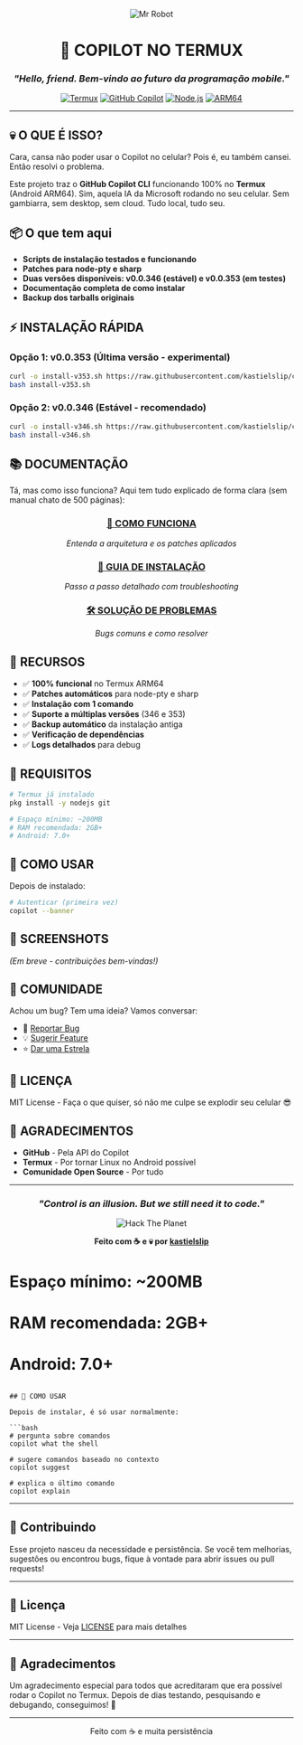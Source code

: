 <div align="center">

![Mr Robot](https://media.giphy.com/media/dLolp8dtrYCJi/giphy.gif)

# 🤖 COPILOT NO TERMUX
### *"Hello, friend. Bem-vindo ao futuro da programação mobile."*

[![Termux](https://img.shields.io/badge/Termux-000000?style=for-the-badge&logo=android&logoColor=white)](https://termux.com)
[![GitHub Copilot](https://img.shields.io/badge/GitHub_Copilot-000000?style=for-the-badge&logo=github&logoColor=white)](https://github.com/features/copilot)
[![Node.js](https://img.shields.io/badge/Node.js-43853D?style=for-the-badge&logo=node.js&logoColor=white)](https://nodejs.org)
[![ARM64](https://img.shields.io/badge/ARM64-0091BD?style=for-the-badge&logo=arm&logoColor=white)](https://www.arm.com/)

---

</div>

## 💀 O QUE É ISSO?

Cara, cansa não poder usar o Copilot no celular? Pois é, eu também cansei. Então resolvi o problema.

Este projeto traz o **GitHub Copilot CLI** funcionando 100% no **Termux** (Android ARM64). Sim, aquela IA da Microsoft rodando no seu celular. Sem gambiarra, sem desktop, sem cloud. Tudo local, tudo seu.

## 📦 O que tem aqui

- **Scripts de instalação testados e funcionando**
- **Patches para node-pty e sharp**
- **Duas versões disponíveis: v0.0.346 (estável) e v0.0.353 (em testes)**
- **Documentação completa de como instalar**
- **Backup dos tarballs originais**

## ⚡ INSTALAÇÃO RÁPIDA

### Opção 1: v0.0.353 (Última versão - experimental)
```bash
curl -o install-v353.sh https://raw.githubusercontent.com/kastielslip/copilot-termux/master/install-v353.sh
bash install-v353.sh
```

### Opção 2: v0.0.346 (Estável - recomendado)
```bash
curl -o install-v346.sh https://raw.githubusercontent.com/kastielslip/copilot-termux/master/install-v346.sh
bash install-v346.sh
```

## 📚 DOCUMENTAÇÃO

Tá, mas como isso funciona? Aqui tem tudo explicado de forma clara (sem manual chato de 500 páginas):

<div align="center">

### [📖 COMO FUNCIONA](https://raw.githack.com/kastielslip/copilot-termux/master/docs/COMO_FUNCIONA.html)
*Entenda a arquitetura e os patches aplicados*

### [🔧 GUIA DE INSTALAÇÃO](https://raw.githack.com/kastielslip/copilot-termux/master/docs/INSTALACAO.html)
*Passo a passo detalhado com troubleshooting*

### [🛠️ SOLUÇÃO DE PROBLEMAS](https://raw.githack.com/kastielslip/copilot-termux/master/docs/TROUBLESHOOTING.html)
*Bugs comuns e como resolver*

</div>

## 🎯 RECURSOS

- ✅ **100% funcional** no Termux ARM64
- ✅ **Patches automáticos** para node-pty e sharp
- ✅ **Instalação com 1 comando**
- ✅ **Suporte a múltiplas versões** (346 e 353)
- ✅ **Backup automático** da instalação antiga
- ✅ **Verificação de dependências**
- ✅ **Logs detalhados** para debug

## 🧠 REQUISITOS

```bash
# Termux já instalado
pkg install -y nodejs git

# Espaço mínimo: ~200MB
# RAM recomendada: 2GB+
# Android: 7.0+
```

## 🚀 COMO USAR

Depois de instalado:

```bash
# Autenticar (primeira vez)
copilot --banner
```

## 🎨 SCREENSHOTS

*(Em breve - contribuições bem-vindas!)*

## 💬 COMUNIDADE

Achou um bug? Tem uma ideia? Vamos conversar:

- 🐛 [Reportar Bug](https://github.com/kastielslip/copilot-termux/issues)
- 💡 [Sugerir Feature](https://github.com/kastielslip/copilot-termux/issues)
- ⭐ [Dar uma Estrela](https://github.com/kastielslip/copilot-termux)

## 📜 LICENÇA

MIT License - Faça o que quiser, só não me culpe se explodir seu celular 😎

## 🙏 AGRADECIMENTOS

- **GitHub** - Pela API do Copilot
- **Termux** - Por tornar Linux no Android possível  
- **Comunidade Open Source** - Por tudo

---

<div align="center">

### *"Control is an illusion. But we still need it to code."*

![Hack The Planet](https://roryhay.es/assets/img/blog/furret-zero-unleashed/he-hack.gif)

**Feito com ☕ e 💀 por [kastielslip](https://github.com/kastielslip)**

</div>

# Espaço mínimo: ~200MB
# RAM recomendada: 2GB+
# Android: 7.0+
```

## 🚀 COMO USAR

Depois de instalar, é só usar normalmente:

```bash
# pergunta sobre comandos
copilot what the shell

# sugere comandos baseado no contexto
copilot suggest

# explica o último comando
copilot explain 
```

---

## 🤝 Contribuindo

Esse projeto nasceu da necessidade e persistência. Se você tem melhorias, sugestões ou encontrou bugs, fique à vontade para abrir issues ou pull requests!

---

## 📝 Licença

MIT License - Veja [LICENSE](LICENSE) para mais detalhes

---

## 🙏 Agradecimentos

Um agradecimento especial para todos que acreditaram que era possível rodar o Copilot no Termux. Depois de dias testando, pesquisando e debugando, conseguimos! 🎉

---

<p align="center">
  Feito com ☕ e muita persistência
</p>
